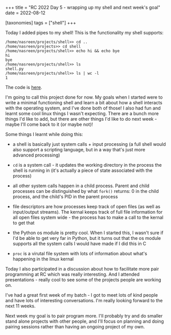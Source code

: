 +++
title = "RC 2022 Day 5 - wrapping up my shell and next week's goal"
date = 2022-08-12

[taxonomies]
tags = ["shell"]
+++

Today I added pipes to my shell!  This is the functionality my shell supports:
```
/home/nasreen/projects/shell>> cd ..
/home/nasreen/projects>> cd shell
/home/nasreen/projects/shell>> echo hi && echo bye
hi
bye
/home/nasreen/projects/shell>> ls
shell.py
/home/nasreen/projects/shell>> ls | wc -l
1
```

The code is [here](https://gist.github.com/nsreeen/f55282c130c0be0e23367c4158f5f687).

I'm going to call this project done for now.  My goals when I started were to write
a minimal functioning shell and learn a bit about how a shell interacts with the
operating system, and I've done both of those!  I also had fun and learnt some cool
linux things I wasn't expecting.  There are a bunch more things I'd like to add,
but there are other things I'd like to do next week - maybe I'll come back
to it (or maybe not)!

Some things I learnt while doing this:

- a shell is basically just system calls + input processing (a full shell would
  also support a scripting language, but in a way that's just more advanced
  processing)

- `cd` is a system call - it updates the working directory in the process
the shell is running in (it's actually a piece of state associated with the process)

- all other system calls happen in a child process.  Parent and child processes
can be distinguished by what `fork()` returns: 0 in the child process, and the child's
PID in the parent process

- file descriptors are how processes keep track of open files (as well as input/output
  streams).  The kernal keeps track of full file information for all open files
  system wide - the process has to make a call to the kernal to get that

- the Python os module is pretty cool.  When I started this, I wasn't sure if I'd
be able to get very far in Python, but it turns out that the os module supports all the
system calls I would have made if I did this in C

- `proc` is a virutal file system with lots of information about what's happening
in the linux kernal



Today I also participated in a discussion about how to facilitate more pair programming at
RC which was really interesting.  And I attended presentations - really cool to
see some of the projects people are working on.

I've had a great first week of my batch - I got to meet lots of kind people and
have lots of interesting conversations.  I'm really looking forward to the next
11 weeks.

Next week my goal is to pair program more.  I'll probably try and do smaller
stand alone projects with other people, and I'll focus on planning and doing
pairing sessions rather than having an ongoing project of my own.  
